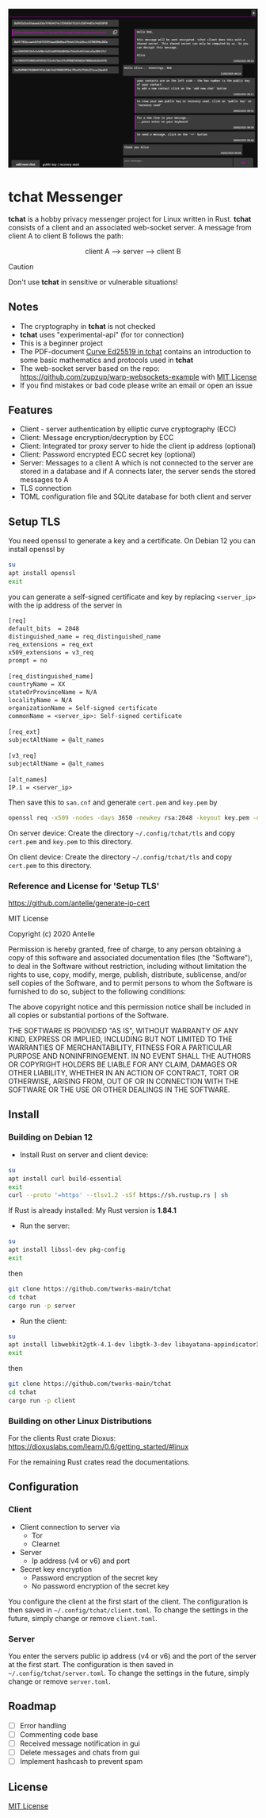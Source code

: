 
![](./tchat.png)

# tchat Messenger

**tchat** is a hobby privacy messenger project for Linux written in Rust. **tchat** consists of a client and an associated web-socket server. A message from client A to client B follows the path:
<p style="text-align: center;">
client A ⟶ server ⟶ client B
</p>

> [!CAUTION]
> Don't use **tchat** in sensitive or vulnerable situations!

## Notes

- The cryptography in **tchat** is not checked
- **tchat** uses "experimental-api" (for tor connection)
- This is a beginner project
- The PDF-document [Curve Ed25519 in tchat](./tchat.pdf) contains an introduction to some basic mathematics and protocols used in **tchat**
- The web-socket server based on the repo: https://github.com/zupzup/warp-websockets-example with [MIT License](./server/LICENSE)
- If you find mistakes or bad code please write an email or open an issue

## Features

- Client - server authentication by elliptic curve cryptography (ECC)
- Client: Message encryption/decryption by ECC
- Client: Integrated tor proxy server to hide the client ip address (optional)
- Client: Password encrypted ECC secret key (optional)
- Server: Messages to a client A which is not connected to the server are stored in a database and if A connects later, the server sends the stored messages to A
- TLS connection
- TOML configuration file and SQLite database for both client and server

## Setup TLS

You need openssl to generate a key and a certificate. On Debian 12 you can install openssl by

```sh
su
apt install openssl
exit
```

you can generate a self-signed certificate and key by replacing `<server_ip>` with the ip address of  the server in

```
[req]
default_bits  = 2048
distinguished_name = req_distinguished_name
req_extensions = req_ext
x509_extensions = v3_req
prompt = no

[req_distinguished_name]
countryName = XX
stateOrProvinceName = N/A
localityName = N/A
organizationName = Self-signed certificate
commonName = <server_ip>: Self-signed certificate

[req_ext]
subjectAltName = @alt_names

[v3_req]
subjectAltName = @alt_names

[alt_names]
IP.1 = <server_ip>
```

Then save this to `san.cnf` and generate `cert.pem` and `key.pem` by

```sh
openssl req -x509 -nodes -days 3650 -newkey rsa:2048 -keyout key.pem -out cert.pem -config san.cnf
```

On server device: Create the directory `~/.config/tchat/tls` and copy `cert.pem` and `key.pem` to this directory.

On client device: Create the directory `~/.config/tchat/tls` and copy `cert.pem` to this directory.

### Reference and License for 'Setup TLS'

https://github.com/antelle/generate-ip-cert

MIT License

Copyright (c) 2020 Antelle

Permission is hereby granted, free of charge, to any person obtaining a copy
of this software and associated documentation files (the "Software"), to deal
in the Software without restriction, including without limitation the rights
to use, copy, modify, merge, publish, distribute, sublicense, and/or sell
copies of the Software, and to permit persons to whom the Software is
furnished to do so, subject to the following conditions:

The above copyright notice and this permission notice shall be included in all
copies or substantial portions of the Software.

THE SOFTWARE IS PROVIDED "AS IS", WITHOUT WARRANTY OF ANY KIND, EXPRESS OR
IMPLIED, INCLUDING BUT NOT LIMITED TO THE WARRANTIES OF MERCHANTABILITY,
FITNESS FOR A PARTICULAR PURPOSE AND NONINFRINGEMENT. IN NO EVENT SHALL THE
AUTHORS OR COPYRIGHT HOLDERS BE LIABLE FOR ANY CLAIM, DAMAGES OR OTHER
LIABILITY, WHETHER IN AN ACTION OF CONTRACT, TORT OR OTHERWISE, ARISING FROM,
OUT OF OR IN CONNECTION WITH THE SOFTWARE OR THE USE OR OTHER DEALINGS IN THE
SOFTWARE.

## Install

### Building on Debian 12

- Install Rust on server and client device:

```sh
su
apt install curl build-essential
exit
curl --proto '=https' --tlsv1.2 -sSf https://sh.rustup.rs | sh
```

If Rust is already installed: My Rust version is **1.84.1**

- Run the server:

```sh
su
apt install libssl-dev pkg-config
exit
```

then

```sh
git clone https://github.com/tworks-main/tchat
cd tchat
cargo run -p server
```

- Run the client:

```sh
su
apt install libwebkit2gtk-4.1-dev libgtk-3-dev libayatana-appindicator3-dev libxdo-dev libssl-dev pkg-config
exit
```

then

```sh
git clone https://github.com/tworks-main/tchat
cd tchat
cargo run -p client
```

### Building on other Linux Distributions

For the clients Rust crate Dioxus:
https://dioxuslabs.com/learn/0.6/getting_started/#linux

For the remaining Rust crates read the documentations. 

## Configuration

### Client

- Client connection to server via
	- Tor
	- Clearnet
- Server
	- Ip address (v4 or v6) and port
- Secret key encryption
	- Password encryption of the secret key
	- No password encryption of the secret key

You configure the client at the first start of the client. The configuration is then saved in `~/.config/tchat/client.toml`. To change the settings in the future, simply change or remove `client.toml`.

### Server

You enter the servers public ip address (v4 or v6) and the port of the server at the first start. The configuration is then saved in `~/.config/tchat/server.toml`. To change the settings in the future, simply change or remove `server.toml`.

## Roadmap

- [ ] Error handling
- [ ] Commenting code base
- [ ] Received message notification in gui
- [ ] Delete messages and chats from gui
- [ ] Implement hashcash to prevent spam

## License

[MIT License](./LICENSE)




